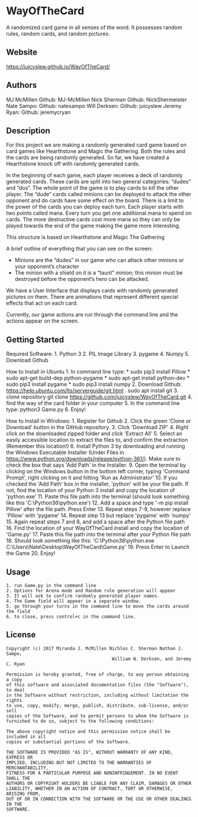 # WayOfTheCard #
A randomized card game in all senses of the word. It possesses random rules, random cards, and random pictures.

## Website ##
https://juicyslew.github.io/WayOfTheCard/

## Authors ##
MJ McMillen 				Github: MJ-McMillen
Nick Sherman			  Github: NickShermeister
Nate Sampo: 			  Github: natesampo
Will Derksen:       Github: juicyslew
Jeremy Ryan:        Github: jeremycryan


## Description ##

For this project we are making a randomly generated card game based on card games like Hearthstone and Magic the Gathering. Both the rules and the cards are being randomly generated. So far, we have created a Hearthstone knock off with randomly generated cards.

In the beginning of each game, each player receives  a deck of randomly generated cards. These cards are split into two general categories: “dudes” and “dos”. The whole point of the game is to play cards to kill the other player. The “dude” cards called minions can be deployed to attack the other opponent and do cards have some effect on the board. There is a limit to the power of the cards you can deploy each turn. Each player starts with two points called mana. Every turn you get one additional mana to spend on cards. The more destructive cards cost more mana so they can only be played towards the end of the game making the game more interesting.

This structure is based on Hearthstone and Magic The Gathering

A brief outline of everything that you can see on the screen:

* Minions are the “dudes” in our game who can attack other minions or your opponent’s character
* The minion with a shield on it is a “taunt” minion; this minion must be destroyed before the opponent’s hero can be attacked.

We have a User Interface that displays cards with randomly generated pictures on them. There are animations that represent different special effects that act on each card.

Currently, our game actions are run through the command line and the actions appear on the screen.

## Getting Started ##
Required Software:
	1. Python 3
	2. PIL Image Library
	3. pygame
	4. Numpy
	5. Download Github

How to Install in Ubuntu
	1. In command line type:
	 * sudo pip3 install Pillow
	 * sudo apt-get build-dep python-pygame
	 * sudo apt-get install python-dev
	 * sudo pip3 install pygame
	 * sudo pip3 install numpy
	2. Download Github: https://help.ubuntu.com/lts/serverguide/git.html	.
			sudo apt install git
	3. clone repository
				git clone https://github.com/juicyslew/WayOfTheCard.git
	4. find the way of the card folder in your computer
	5. In the command line type: python3 Game.py
	6. Enjoy!

How to Install in Windows:
	1. Register for Github
	2. Click the green 'Clone or Download' button in the GitHub repository.
	3. Click 'Download ZIP'
	4.	Right click on the downloaded zipped folder and click 'Extract All'
	5. Select an easily accessible location to extract the files to, and confirm the extraction (Remember this location!)
	6. Install Python 3 by downloading and running the Windows Executable Installer (Under Files in https://www.python.org/downloads/release/python-361/). Make sure to check the box that says 'Add Path' in the Installer.
	9. Open the terminal by clicking on the Windows button in the bottom left corner, typing 'Command Prompt', right clicking on it and hitting 'Run as Administrator'
	10. If you checked the 'Add Path' box in the installer, 'python' will be your file path. If not, find the location of your Python 3 install and copy the location of 'python.exe'
	11. Paste this file path into the terminal (should look something like this 'C:\Python36\python.exe')
  12.	Add a space and type '-m pip install Pillow' after the file path. Press Enter
	13. Repeat steps 7-9, however replace 'Pillow' with 'pygame'
	14. Repeat step 13 but replace 'pygame' with 'numpy'
	15. Again repeat steps 7 and 8, and add a space after the Python file path
	16. Find the location of your WayOfTheCard install and copy the location of 'Game.py'
	17. Paste this file path into the terminal after your Python file path
	18. Should look something like this: 'C:\Python36\python.exe C:\Users\Nate\Desktop\WayOfTheCard\Game.py'
	19. Press Enter to Launch the Game
	20. Enjoy!



## Usage ##
	1. run Game.py in the command line
	2. Options for Arena mode and Random rule generation will appear
	3. It will ask to confirm randomly generated player names.
	4. The Game field will appear in a separate window.
	5. go through your turns in the command line to move the cards around the field
	6. to close, press control+c in the command line.



## License ##

	Copyright (c) 2017 Miranda J. McMillen Nichlos C. Sherman Nathan J. Sampo,
											William N. Derksen, and Jeremy C. Ryan

	Permission is hereby granted, free of charge, to any person obtaining a copy
	of this software and associated documentation files (the "Software"), to deal
	in the Software without restriction, including without limitation the rights
	to use, copy, modify, merge, publish, distribute, sub-license, and/or sell
	copies of the Software, and to permit persons to whom the Software is
	furnished to do so, subject to the following conditions:

	The above copyright notice and this permission notice shall be included in all
	copies or substantial portions of the Software.

	THE SOFTWARE IS PROVIDED "AS IS", WITHOUT WARRANTY OF ANY KIND, EXPRESS OR
	IMPLIED, INCLUDING BUT NOT LIMITED TO THE WARRANTIES OF MERCHANTABILITY,
	FITNESS FOR A PARTICULAR PURPOSE AND NONINFRINGEMENT. IN NO EVENT SHALL THE
	AUTHORS OR COPYRIGHT HOLDERS BE LIABLE FOR ANY CLAIM, DAMAGES OR OTHER
	LIABILITY, WHETHER IN AN ACTION OF CONTRACT, TORT OR OTHERWISE, ARISING FROM,
	OUT OF OR IN CONNECTION WITH THE SOFTWARE OR THE USE OR OTHER DEALINGS IN THE
	SOFTWARE.
